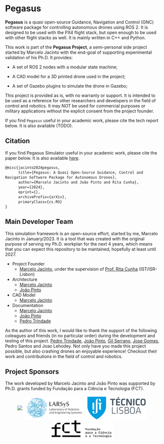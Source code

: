 # Pegasus

**Pegasus** is a quasi open-source Guidance, Navigation and Control (GNC) software package for controlling autonomous drones using ROS 2. 
It is designed to be used with the PX4 flight stack, but open enough to be used with other flight stacks as well. It is mainly written in C++ and Python.

This work is part of the **Pegasus Project**, a semi-personal side project started by Marcelo Jacinto with the end-goal of supporting experimental validation of his Ph.D. It provides:

- A set of ROS 2 nodes with a modular state machine;

- A CAD model for a 3D printed drone used in the project;

- A set of Gazebo plugins to simulate the drone in Gazebo;

This project is provided as is, with no warranty or support. It is intended to be used as a reference for other researchers and developers in the field of control and robotics. It may NOT
be used for commercial purposes or military applications without the explicit consent from the project founder.

If you find ``Pegasus`` useful in your academic work, please cite the tech report below. It is also available (TODO).

## Citation

If you find Pegasus Simulator useful in your academic work, please cite the paper below. It is also available [here](https://arxiv.org/abs/2307.05263).
```
@misc{jacinto2024pegasus,
      title={Pegasus: A Quasi Open-Source Guidance, Control and Navigation Software Package for Autonomous Drones}, 
      author={Marcelo Jacinto and João Pinto and Rita Cunha},
      year={2024},
      eprint={},
      archivePrefix={arXiv},
      primaryClass={cs.RO}
}
```

## Main Developer Team

This simulation framework is an open-source effort, started by me, Marcelo Jacinto in January/2023. It is a tool that was created with the original purpose of serving my Ph.D. workplan for the next 4 years, which means that you can expect this repository to be mantained, hopefully at least until 2027.

* Project Founder
	* [Marcelo Jacinto](https://github.com/MarceloJacinto), under the supervision of <u>Prof. Rita Cunha</u> (IST/ISR-Lisbon)
* Architecture
  * [Marcelo Jacinto](https://github.com/MarceloJacinto)
  * [João Pinto](https://github.com/jschpinto)
* CAD Model
  * [Marcelo Jacinto](https://github.com/MarceloJacinto)
* Documentation
  * [Marcelo Jacinto](https://github.com/MarceloJacinto)
  * [João Pinto](https://github.com/jschpinto)
  * [Pedro Trindade](https://scholar.google.com/citations?hl=pt-PT&user=eFG-wQ0AAAAJ)

As the author of this work, I would like to thank the support of the following coleagues and friends (in no particular order) during the development and testing of this project.
[Pedro Trindade](https://scholar.google.com/citations?hl=pt-PT&user=eFG-wQ0AAAAJ), [João Pinto](https://github.com/jschpinto), [Gil Serrano](https://github.com/GilSerrano), [Jose Gomes](https://scholar.google.com/citations?hl=pt-PT&user=PECAagsAAAAJ), Pedro Santos and Joao Lehodey. Not only have you made this project possible, but also crashing drones an enjoyable experience! Checkout their work and contributions in the field of control and robotics.

 
## Project Sponsors
The work developed by Marcelo Jacinto and João Pinto was supported by Ph.D. grants funded by Fundação para a Ciência e Tecnologia (FCT).

<p float="left" align="center">
  <img src="docs/_static/logo_isr.png" width="200" align="center"/> 
  <img src="docs/_static/larsys_logo.png" width="200" align="center"/> 
  <img src="docs/_static/ist_logo.png" width="200" align="center"/> 
  <img src="docs/_static/logo_fct.png" width="200" align="center"/> 
</p>